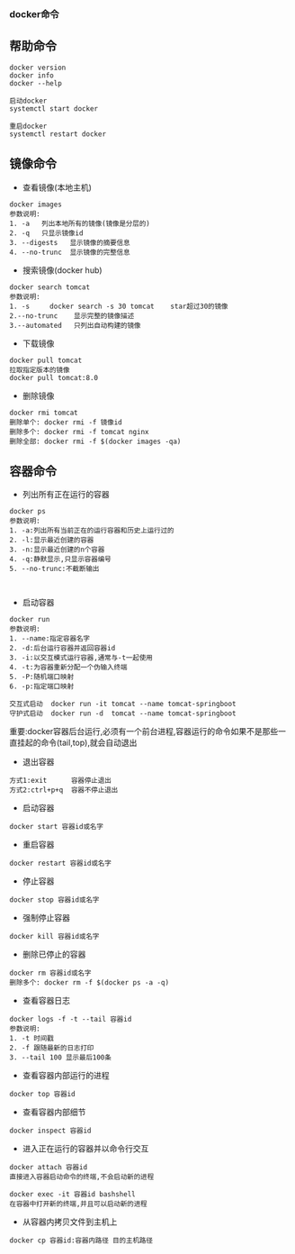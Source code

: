 ### docker命令

## 帮助命令
```
docker version
docker info
docker --help

启动docker
systemctl start docker

重启docker
systemctl restart docker
```


## 镜像命令

* 查看镜像(本地主机)
```
docker images
参数说明:
1. -a   列出本地所有的镜像(镜像是分层的)
2. -q   只显示镜像id
3. --digests   显示镜像的摘要信息
4. --no-trunc  显示镜像的完整信息
```


* 搜索镜像(docker hub)
```
docker search tomcat
参数说明:
1. -s     docker search -s 30 tomcat    star超过30的镜像
2.--no-trunc    显示完整的镜像描述
3.--automated   只列出自动构建的镜像
```


* 下载镜像
```
docker pull tomcat
拉取指定版本的镜像
docker pull tomcat:8.0
```


* 删除镜像
```
docker rmi tomcat
删除单个: docker rmi -f 镜像id
删除多个: docker rmi -f tomcat nginx
删除全部: docker rmi -f $(docker images -qa)
```


## 容器命令

* 列出所有正在运行的容器
```
docker ps
参数说明:
1. -a:列出所有当前正在的运行容器和历史上运行过的
2. -l:显示最近创建的容器
3. -n:显示最近创建的n个容器
4. -q:静默显示,只显示容器编号
5. --no-trunc:不截断输出



```

* 启动容器
```
docker run 
参数说明:
1. --name:指定容器名字
2. -d:后台运行容器并返回容器id
3. -i:以交互模式运行容器,通常与-t一起使用
4. -t:为容器重新分配一个伪输入终端
5. -P:随机端口映射 
6. -p:指定端口映射

交互式启动  docker run -it tomcat --name tomcat-springboot
守护式启动  docker run -d  tomcat --name tomcat-springboot
```
重要:docker容器后台运行,必须有一个前台进程,容器运行的命令如果不是那些一直挂起的命令(tail,top),就会自动退出



* 退出容器
```
方式1:exit      容器停止退出
方式2:ctrl+p+q  容器不停止退出
```

* 启动容器
```
docker start 容器id或名字
```

* 重启容器
```
docker restart 容器id或名字
```

* 停止容器
```
docker stop 容器id或名字
```

* 强制停止容器
```
docker kill 容器id或名字
```

* 删除已停止的容器
```
docker rm 容器id或名字
删除多个: docker rm -f $(docker ps -a -q)
```

* 查看容器日志
```
docker logs -f -t --tail 容器id
参数说明:
1. -t 时间戳
2. -f 跟随最新的日志打印
3. --tail 100 显示最后100条
```

* 查看容器内部运行的进程
```
docker top 容器id
```


* 查看容器内部细节
```
docker inspect 容器id
```


* 进入正在运行的容器并以命令行交互
```
docker attach 容器id
直接进入容器启动命令的终端,不会启动新的进程

docker exec -it 容器id bashshell
在容器中打开新的终端,并且可以启动新的进程
```


* 从容器内拷贝文件到主机上
```
docker cp 容器id:容器内路径 目的主机路径
```